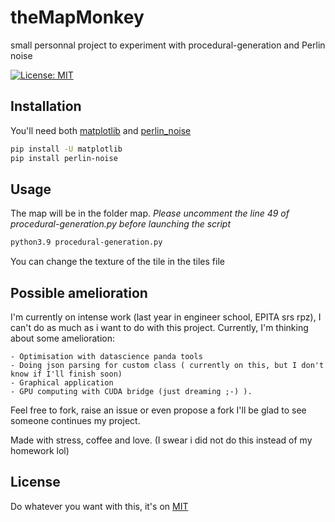 # theMapMonkey
small personnal project to experiment with procedural-generation and Perlin noise

 [![License: MIT](https://img.shields.io/badge/License-MIT-yellow.svg)](https://opensource.org/licenses/MIT)                    


## Installation

You'll need both [matplotlib](https://matplotlib.org/stable/users/installing/index.html) and [perlin_noise](https://pypi.org/project/perlin-noise/#description)

```bash
pip install -U matplotlib
pip install perlin-noise
```

## Usage
The map will be in the folder map.
*Please uncomment the line 49 of procedural-generation.py before launching the script*
```bash
python3.9 procedural-generation.py
```
You can change the texture of the tile in the tiles file

## Possible amelioration 

I'm currently on intense work (last year in engineer school, EPITA srs rpz), I can't do as much as i want to do with this project.
Currently, I'm thinking about some amelioration:

    - Optimisation with datascience panda tools
    - Doing json parsing for custom class ( currently on this, but I don't know if I'll finish soon)
    - Graphical application
    - GPU computing with CUDA bridge (just dreaming ;-) ).

Feel free to fork, raise an issue or even propose a fork I'll be glad to see someone continues my project.

Made with stress, coffee and love. (I swear i did not do this instead of my homework lol)

## License
Do whatever you want with this, it's on [MIT](https://choosealicense.com/licenses/mit/)
